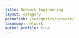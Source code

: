 ```yaml
---
title: Network Engineering
layout: category
permalink: /categories/network/
taxonomy: network
author_profile: true
---
```

